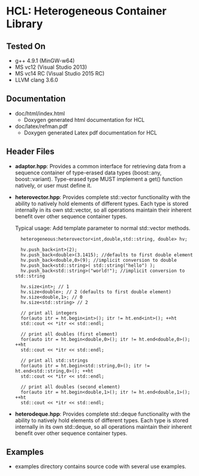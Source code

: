 # HCL: Heterogeneous Container Library

## Tested On
* g++ 4.9.1 (MinGW-w64)
* MS vc12 (Visual Studio 2013)
* MS vc14 RC (Visual Studio 2015 RC)
* LLVM clang 3.6.0
 

## Documentation

* doc/html/index.html
    * Doxygen generated html documentation for HCL
* doc/latex/refman.pdf
    * Doxygen generated Latex pdf documentation for HCL


## Header Files
* **adaptor.hpp**:
   Provides a common interface for retrieving data from a sequence
   container of type-erased data types (boost::any, boost::variant).
   Type-erased type MUST implement a get<typename T>() function natively,
   or user must define it.
   
* **heterovector.hpp**:
   Provides complete std::vector functionality with the ability to natively
   hold elements of different types.  Each type is stored internally in its
   own std::vector, so all operations maintain their inherent benefit over other
   sequence container types.
   
   Typical usage: Add template parameter to normal std::vector methods.
   
		heterogeneous:heterovector<int,double,std::string, double> hv;

		hv.push_back<int>(2);
		hv.push_back<double>(3.1415); //defaults to first double element
		hv.push_back<double,0>(9); //implicit conversion to double
		hv.push_back<std::string>( std::string("hello") );
		hv.push_back<std::string>("world!"); //implicit conversion to std::string
		
		hv.size<int>; // 1
		hv.size<double>; // 2 (defaults to first double element)
		hv.size<double,1>; // 0
		hv.size<std::string> // 2
		
		// print all integers
		for(auto itr = ht.begin<int>(); itr != ht.end<int>(); ++ht
		std::cout << *itr << std::endl;
		
		// print all doubles (first element)
		for(auto itr = ht.begin<double,0>(); itr != ht.end<double,0>(); ++ht
		std::cout << *itr << std::endl;
		
		// print all std::strings
		for(auto itr = ht.begin<std::string,0>(); itr != ht.end<std::string,0>(); ++ht
		std::cout << *itr << std::endl;
		
		// print all doubles (second element)
		for(auto itr = ht.begin<double,1>(); itr != ht.end<double,1>(); ++ht
		std::cout << *itr << std::endl;
	  
* **heterodeque.hpp**:
   Provides complete std::deque functionality with the ability to natively
   hold elements of different types.  Each type is stored internally in its
   own std::deque, so all operations maintain their inherent benefit over other
   sequence container types.


## Examples
* examples directory contains source code with several use examples.

